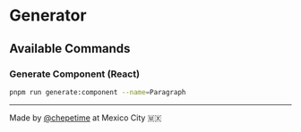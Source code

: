 # Generator

## Available Commands

### Generate Component (React)

```sh
pnpm run generate:component --name=Paragraph
```

---

Made by [@chepetime](https://github.com/chepetime) at Mexico City 🇲🇽
